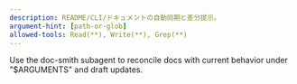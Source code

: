 ```yaml
---
description: README/CLI/ドキュメントの自動同期と差分提示。
argument-hint: [path-or-glob]
allowed-tools: Read(**), Write(**), Grep(**)
---
```

Use the doc-smith subagent to reconcile docs with current behavior under "$ARGUMENTS" and draft updates.